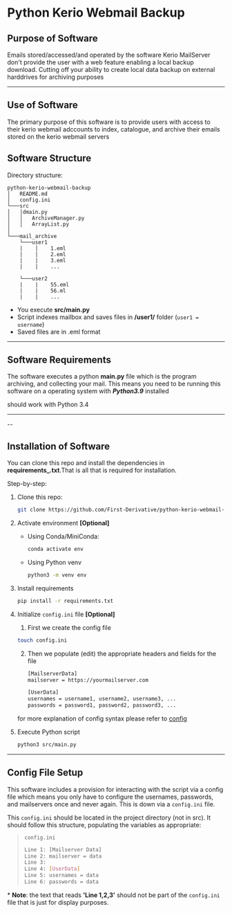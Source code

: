 # Python Kerio Webmail Backup

## Purpose of Software

Emails stored/accessed/and operated by the software Kerio MailServer don't provide the user with a web feature enabling a local backup download. Cutting off your ability to create local data backup on external harddrives for archiving purposes

---

## Use of Software

The primary purpose of this software is to provide users with access to their kerio webmail adccounts to index, catalogue, and archive their emails stored on the kerio webmail servers

## Software Structure

Directory structure:

```
python-kerio-webmail-backup
│   README.md
│   config.ini
└───src
│   │dmain.py
│   │   ArchiveManager.py
│   │   ArrayList.py
│   
└───mail_archive
    └───user1
    |    │    1.eml
    |    |    2.eml
    |    |    3.eml
    |    |    ...

    └───user2
    |    |    55.eml
    |    |    56.ml
    |    |    ...
```

* You execute **src/main.py**
* Script indexes mailbox and saves files in **/user1/** folder (```user1 = username```)
* Saved files are in .eml format

---

## Software Requirements

The software executes a python **main.py** file which is the program archiving, and collecting your mail. This means you need to be running this software on a operating system with ***Python3.9*** installed

should work with Python 3.4

---

--

## Installation of Software

You can clone this repo and install the dependencies in **requirements_.txt**.That is all that is required for installation.

Step-by-step:

1. Clone this repo:

    ```bash
    git clone https://github.com/First-Derivative/python-kerio-webmail-backup.git
    ```

2. Activate environment **\[Optional\]**
    * Using Conda/MiniConda:

      ```bash
      conda activate env
      ```

    * Using Python venv

      ```bash
      python3 -m venv env
      ```

3. Install requirements

    ```bash
    pip install -r requirements.txt
    ```

4. Initialize ```config.ini``` file **\[Optional\]**
    1. First we create the config file

    ```bash
    touch config.ini
    ```

    2. Then we populate (edit) the appropriate headers and fields for the file

        ```bash
        [MailserverData]
        mailserver = https://yourmailserver.com
        
        [UserData]
        usernames = username1, username2, username3, ...
        passwords = password1, password2, password3, ...
        ```

    for more explanation of config syntax please refer to [config](https://github.com/First-Derivative/python-kerio-webmail-backup#config-file-setup)

5. Execute Python script

    ```bash
    python3 src/main.py
    ```

---

## Config File Setup

This software includes a provision for interacting with the script via a config file which means you only have to configure the usernames, passwords, and mailservers once and never again. This is down via a ```config.ini``` file.

This ```config.ini``` should be located in the project directory (not in src). It should follow this structure, populating the variables as appropriate:

>```config.ini```
>```bash
>Line 1: [Mailserver Data]
>Line 2: mailserver = data
>Line 3: 
>Line 4: [UserData]
>Line 5: usernames = data
>Line 6: passwords = data
>```

\* **Note**: the text that reads **'Line 1,2,3'** should not be part of the ```config.ini``` file that is just for display purposes.